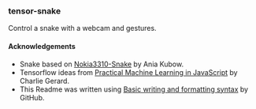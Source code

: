 

### tensor-snake

Control a snake with a webcam and gestures.





#### Acknowledgements

- Snake based on [Nokia3310-Snake](https://github.com/kubowania/Nokia3310-Snake) by Ania Kubow.
- Tensorflow ideas from [Practical Machine Learning in JavaScript](https://www.apress.com/gp/book/9781484264171) by Charlie Gerard.
- This Readme was written using [Basic writing and formatting syntax](https://docs.github.com/en/github/writing-on-github/basic-writing-and-formatting-syntax) by GitHub.
